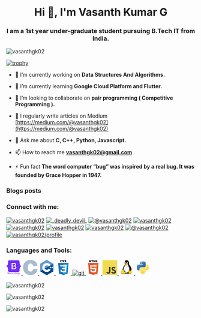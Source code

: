 <h1 align="center">Hi 👋, I'm Vasanth Kumar G</h1>
<h3 align="center">I am a 1st year under-graduate student pursuing B.Tech IT from India.</h3>

<p align="left"> <img src="https://komarev.com/ghpvc/?username=vasanthgk02&label=Profile%20views&color=0e75b6&style=flat" alt="vasanthgk02" /> </p>

[![trophy](https://github-profile-trophy.vercel.app/?username=vasanthgk02&column=7&margin-w=15&margin-h=15)](https://github.com/ryo-ma/github-profile-trophy)

- 🔭 I’m currently working on **Data Structures And Algorithms.**

- 🌱 I’m currently learning **Google Cloud Platform and Flutter.**

- 👯 I’m looking to collaborate on **pair programming ( Competitive Programming ).**

- 📝 I regularly write articles on Medium [https://medium.com/@vasanthgk02](https://medium.com/@vasanthgk02)

- 💬 Ask me about **C, C++, Python, Javascript.**

- 📫 How to reach me **vasanthgk02@gmail.com**

- ⚡ Fun fact **The word computer “bug” was inspired by a real bug. It was founded by Grace Hopper in 1947.**

### Blogs posts
<!-- BLOG-POST-LIST:START -->
<!-- BLOG-POST-LIST:END -->

<h3 align="left">Connect with me:</h3>
<p align="left">
<a href="https://linkedin.com/in/vasanthgk02" target="blank"><img align="center" src="https://github.com/rahuldkjain/github-profile-readme-generator/blob/master/src/images/icons/Social/linked-in-alt.svg" alt="vasanthgk02" height="30" width="40" /></a>
<a href="https://instagram.com/_deadly_devil_" target="blank"><img align="center" src="https://github.com/rahuldkjain/github-profile-readme-generator/blob/master/src/images/icons/Social/instagram.svg" alt="_deadly_devil_" height="30" width="40" /></a>
<a href="https://medium.com/@vasanthgk02" target="blank"><img align="center" src="https://github.com/rahuldkjain/github-profile-readme-generator/blob/master/src/images/icons/Social/medium.svg" alt="@vasanthgk02" height="30" width="40" /></a>
<a href="https://www.codechef.com/users/vasanthgk02" target="blank"><img align="center" src="https://cdn.jsdelivr.net/npm/simple-icons@3.1.0/icons/codechef.svg" alt="vasanthgk02" height="30" width="40" /></a>
<a href="https://www.hackerrank.com/vasanthgk02" target="blank"><img align="center" src="https://github.com/rahuldkjain/github-profile-readme-generator/blob/master/src/images/icons/Social/hackerrank.svg" alt="vasanthgk02" height="30" width="40" /></a>
<a href="https://codeforces.com/profile/vasanthgk02" target="blank"><img align="center" src="https://cdn.jsdelivr.net/npm/simple-icons@3.0.1/icons/codeforces.svg" alt="vasanthgk02" height="30" width="40" /></a>
<a href="https://www.leetcode.com/vasanthgk02" target="blank"><img align="center" src="https://github.com/rahuldkjain/github-profile-readme-generator/blob/master/src/images/icons/Social/leet-code.svg" alt="vasanthgk02" height="30" width="40" /></a>
<a href="https://www.hackerearth.com/@vasanthgk02" target="blank"><img align="center" src="https://github.com/rahuldkjain/github-profile-readme-generator/blob/master/src/images/icons/Social/hackerearth.svg" alt="@vasanthgk02" height="30" width="40" /></a>
<a href="https://auth.geeksforgeeks.org/user/vasanthgk02/profile" target="blank"><img align="center" src="https://github.com/rahuldkjain/github-profile-readme-generator/blob/master/src/images/icons/Social/geeks-for-geeks.svg" alt="vasanthgk02/profile" height="30" width="40" /></a>
</p>

<h3 align="left">Languages and Tools:</h3>

<p align="left"> <a href="https://getbootstrap.com" target="_blank"> <img src="https://raw.githubusercontent.com/devicons/devicon/master/icons/bootstrap/bootstrap-plain-wordmark.svg" alt="bootstrap" width="40" height="40"/> </a> <a href="https://www.cprogramming.com/" target="_blank"> <img src="https://raw.githubusercontent.com/devicons/devicon/master/icons/c/c-original.svg" alt="c" width="40" height="40"/> </a> <a href="https://www.w3schools.com/cpp/" target="_blank"> <img src="https://raw.githubusercontent.com/devicons/devicon/master/icons/cplusplus/cplusplus-original.svg" alt="cplusplus" width="40" height="40"/> </a> <a href="https://www.w3schools.com/css/" target="_blank"> <img src="https://raw.githubusercontent.com/devicons/devicon/master/icons/css3/css3-original-wordmark.svg" alt="css3" width="40" height="40"/> </a> <a href="https://git-scm.com/" target="_blank"> <img src="https://www.vectorlogo.zone/logos/git-scm/git-scm-icon.svg" alt="git" width="40" height="40"/> </a> <a href="https://www.w3.org/html/" target="_blank"> <img src="https://raw.githubusercontent.com/devicons/devicon/master/icons/html5/html5-original-wordmark.svg" alt="html5" width="40" height="40"/> </a> <a href="https://developer.mozilla.org/en-US/docs/Web/JavaScript" target="_blank"> <img src="https://raw.githubusercontent.com/devicons/devicon/master/icons/javascript/javascript-original.svg" alt="javascript" width="40" height="40"/> </a> <a href="https://www.linux.org/" target="_blank"> <img src="https://raw.githubusercontent.com/devicons/devicon/master/icons/linux/linux-original.svg" alt="linux" width="40" height="40"/> </a> <a href="https://www.python.org" target="_blank"> <img src="https://raw.githubusercontent.com/devicons/devicon/master/icons/python/python-original.svg" alt="python" width="40" height="40"/> </a> </p>

<p><img align="center" src="https://github-readme-stats.vercel.app/api/top-langs?username=vasanthgk02&show_icons=true&locale=en&layout=compact" alt="vasanthgk02" /></p>



<p>&nbsp;<img align="left" src="https://github-readme-stats.vercel.app/api?username=vasanthgk02&show_icons=true&locale=en" alt="vasanthgk02" /></p>

<p><img align="left" src="https://github-readme-streak-stats.herokuapp.com/?user=vasanthgk02&" alt="vasanthgk02" /></p>


